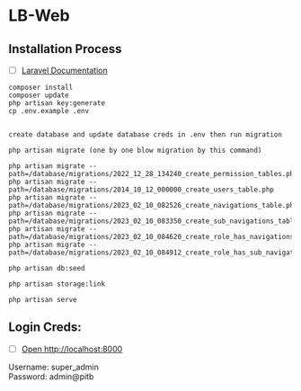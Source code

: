 # LB-Web


## Installation Process

- [ ] [Laravel Documentation](https://laravel.com/docs/9.x/installation)

```
composer install
composer update
php artisan key:generate
cp .env.example .env


create database and update database creds in .env then run migration

php artisan migrate (one by one blow migration by this command)

php artisan migrate --path=/database/migrations/2022_12_28_134240_create_permission_tables.php
php artisan migrate --path=/database/migrations/2014_10_12_000000_create_users_table.php
php artisan migrate --path=/database/migrations/2023_02_10_082526_create_navigations_table.php
php artisan migrate --path=/database/migrations/2023_02_10_083350_create_sub_navigations_table.php
php artisan migrate --path=/database/migrations/2023_02_10_084620_create_role_has_navigations_table.php
php artisan migrate --path=/database/migrations/2023_02_10_084912_create_role_has_sub_navigations_table.php

php artisan db:seed

php artisan storage:link

php artisan serve
```

## Login Creds:

- [ ] [Open http://localhost:8000](http://localhost:8000)

<!-- Email: admin@pitb.gov.pk <br/> -->
Username: super_admin <br/>
Password: admin@pitb